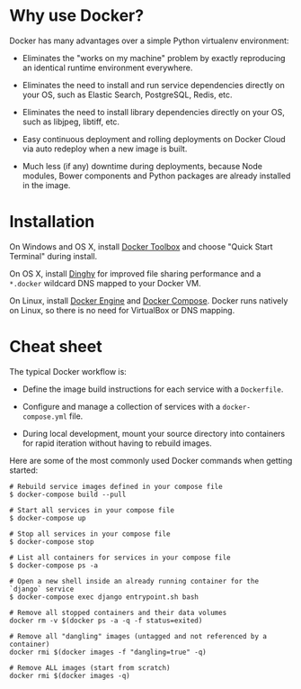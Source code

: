 # Why use Docker?

Docker has many advantages over a simple Python virtualenv environment:

  * Eliminates the "works on my machine" problem by exactly reproducing an
    identical runtime environment everywhere.

  * Eliminates the need to install and run service dependencies directly on
    your OS, such as Elastic Search, PostgreSQL, Redis, etc.

  * Eliminates the need to install library dependencies directly on your OS,
    such as libjpeg, libtiff, etc.

  * Easy continuous deployment and rolling deployments on Docker Cloud via auto
    redeploy when a new image is built.

  * Much less (if any) downtime during deployments, because Node modules,
    Bower components and Python packages are already installed in the image.

# Installation

On Windows and OS X, install [Docker Toolbox][0] and choose "Quick Start
Terminal" during install.

On OS X, install [Dinghy][1] for improved file sharing performance and a
`*.docker` wildcard DNS mapped to your Docker VM.

On Linux, install [Docker Engine][1] and [Docker Compose][2]. Docker runs
natively on Linux, so there is no need for VirtualBox or DNS mapping.

# Cheat sheet

The typical Docker workflow is:

  * Define the image build instructions for each service with a `Dockerfile`.

  * Configure and manage a collection of services with a `docker-compose.yml`
    file.

  * During local development, mount your source directory into containers for
    rapid iteration without having to rebuild images.

Here are some of the most commonly used Docker commands when getting started:

    # Rebuild service images defined in your compose file
    $ docker-compose build --pull

    # Start all services in your compose file
    $ docker-compose up

    # Stop all services in your compose file
    $ docker-compose stop

    # List all containers for services in your compose file
    $ docker-compose ps -a

    # Open a new shell inside an already running container for the `django` service
    $ docker-compose exec django entrypoint.sh bash

    # Remove all stopped containers and their data volumes
    docker rm -v $(docker ps -a -q -f status=exited)

    # Remove all "dangling" images (untagged and not referenced by a container)
    docker rmi $(docker images -f "dangling=true" -q)

    # Remove ALL images (start from scratch)
    docker rmi $(docker images -q)

[0]: https://www.docker.com/products/docker-toolbox
[1]: https://github.com/codekitchen/dinghy
[2]: https://docs.docker.com/engine/installation/
[3]: https://docs.docker.com/compose/install/
